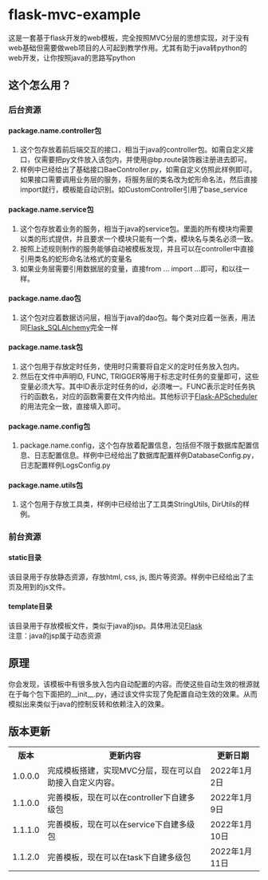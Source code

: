 <h1>flask-mvc-example</h1>
这是一套基于flask开发的web模板，完全按照MVC分层的思想实现，对于没有web基础但需要做web项目的人可起到教学作用。尤其有助于java转python的web开发，让你按照java的思路写python
<h2>这个怎么用？</h2>
<h3>后台资源</h3>
<h4>package.name.controller包</h4>
<ol>
<li>这个包存放着前后端交互的接口，相当于java的controller包。如需自定义接口，仅需要把py文件放入该包内，并使用@bp.route装饰器注册进去即可。</li>
<li>样例中已经给出了基础接口BaeController.py，如需自定义仿照此样例即可。如果接口需要调用业务层的服务，将服务层的类名改为蛇形命名法，然后直接import就行，模板能自动识别。如CustomController引用了base_service</li>
</ol>
<h4>package.name.service包</h4>
<ol>
<li>这个包存放着业务的服务，相当于java的service包。里面的所有模块均需要以类的形式提供，并且要求一个模块只能有一个类，模块名与类名必须一致。</li>
<li>按照上述规则制作的服务能够自动被模板发现，并且可以在controller中直接引用类名的蛇形命名法格式的变量名</li>
<li>如果业务层需要引用数据层的变量，直接from ... import ...即可，和以往一样。</li>
</ol>
<h4>package.name.dao包</h4>
<ol>
<li>这个包对应着数据访问层，相当于java的dao包。每个类对应着一张表，用法同<a href="http://www.pythondoc.com/flask-sqlalchemy/quickstart.html" target="_blank">Flask_SQLAlchemy</a>完全一样</li>
</ol>
<h4>package.name.task包</h4>
<ol>
<li>这个包用于存放定时任务，使用时只需要将自定义的定时任务放入包内。</li>
<li>然后在文件中声明ID, FUNC, TRIGGER等用于标志定时任务的变量即可，这些变量必须大写。其中ID表示定时任务的id，必须唯一。FUNC表示定时任务执行的函数名，对应的函数需要在文件内给出。其他标识于<a href="https://segmentfault.com/a/1190000039111644" target="_blank">Flask-APScheduler</a>的用法完全一致，直接填入即可。</li>
</ol>
<h4>package.name.config包</h4>
<ol>
<li>package.name.config，这个包存放着配置信息，包括但不限于数据库配置信息、日志配置信息。样例中已经给出了数据库配置样例DatabaseConfig.py，日志配置样例LogsConfig.py</li>
</ol>
<h4>package.name.utils包</h4>
<ol>
<li>这个包用于存放工具类，样例中已经给出了工具类StringUtils, DirUtils的样例。</li>
</ol>
<h3>前台资源</h3>
<h4>static目录</h4>
该目录用于存放静态资源，存放html, css, js, 图片等资源。样例中已经给出了主页及用到的js文件。
<h4>template目录</h4>
该目录用于存放模板文件，类似于java的jsp。具体用法见<a href="http://www.pythondoc.com/flask/quickstart.html#id7" target="_blank">Flask</a><br />
注意：java的jsp属于动态资源
<h2>原理</h2>
你会发现，该模板中有很多放入包内自动配置的内容。而使这些自动生效的根源就在于每个包下面把的__init__.py，通过该文件实现了免配置自动生效的效果。从而模拟出来类似于java的控制反转和依赖注入的效果。
<h2>版本更新</h2>
<table>
<tr>
<th>版本</th><th>更新内容</th><th>更新日期</th>
</tr>
<tr>
<td>1.0.0.0</td><td>完成模板搭建，实现MVC分层，现在可以自助接入自定义内容。</td><td>2022年1月2日</td>
</tr>
<tr>
<td>1.1.0.0</td><td>完善模板，现在可以在controller下自建多级包</td><td>2022年1月9日</td>
</tr>
<tr>
<td>1.1.1.0</td><td>完善模板，现在可以在service下自建多级包</td><td>2022年1月10日</td>
</tr>
<tr>
<td>1.1.2.0</td><td>完善模板，现在可以在task下自建多级包</td><td>2022年1月11日</td>
</tr>
</table>
